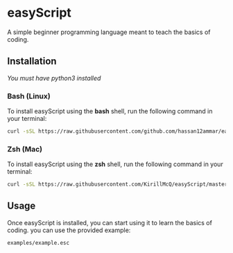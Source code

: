 # easyScript

A simple beginner programming language meant to teach the basics of coding.

## Installation

_You must have python3 installed_

### Bash (Linux)

To install easyScript using the **bash** shell, run the following command in your terminal:
```bash
curl -sSL https://raw.githubusercontent.com/github.com/hassan12ammar/easyScript/tree/bash-script/bash_script.sh | bash
```

### Zsh (Mac)

To install easyScript using the **zsh** shell, run the following command in your terminal:
```bash
curl -sSL https://raw.githubusercontent.com/KirillMcQ/easyScript/master/installation/install_script.sh | bash
```

## Usage

Once easyScript is installed, you can start using it to learn the basics of coding. you can use the provided example:
```
examples/example.esc
```
